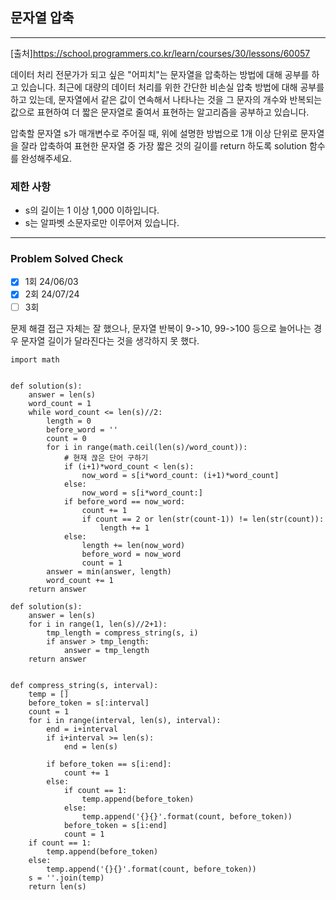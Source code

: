 ## 문자열 압축

---

[출처]https://school.programmers.co.kr/learn/courses/30/lessons/60057

데이터 처리 전문가가 되고 싶은 "어피치"는 문자열을 압축하는 방법에 대해 공부를 하고 있습니다. 
최근에 대량의 데이터 처리를 위한 간단한 비손실 압축 방법에 대해 공부를 하고 있는데, 
문자열에서 같은 값이 연속해서 나타나는 것을 그 문자의 개수와 반복되는 값으로 표현하여 더 짧은 문자열로 줄여서 표현하는 알고리즘을 공부하고 있습니다.

압축할 문자열 s가 매개변수로 주어질 때, 위에 설명한 방법으로 1개 이상 단위로 문자열을 잘라 압축하여 
표현한 문자열 중 가장 짧은 것의 길이를 return 하도록 solution 함수를 완성해주세요.

### 제한 사항
- s의 길이는 1 이상 1,000 이하입니다.
- s는 알파벳 소문자로만 이루어져 있습니다.

---
### Problem Solved Check
- [x] 1회 24/06/03
- [x] 2회 24/07/24
- [ ] 3회

문제 해결 접근 자체는 잘 했으나, 
문자열 반복이 9->10, 99->100 등으로 늘어나는 경우 문자열 길이가 달라진다는 것을 생각하지 못 했다.

~~~
import math


def solution(s):
    answer = len(s)
    word_count = 1
    while word_count <= len(s)//2:
        length = 0
        before_word = ''
        count = 0
        for i in range(math.ceil(len(s)/word_count)):
            # 현재 끊은 단어 구하기
            if (i+1)*word_count < len(s):
                now_word = s[i*word_count: (i+1)*word_count]
            else:
                now_word = s[i*word_count:]
            if before_word == now_word:
                count += 1
                if count == 2 or len(str(count-1)) != len(str(count)):
                    length += 1
            else:
                length += len(now_word)
                before_word = now_word
                count = 1
        answer = min(answer, length)
        word_count += 1
    return answer
~~~
~~~
def solution(s):
    answer = len(s)
    for i in range(1, len(s)//2+1):
        tmp_length = compress_string(s, i)
        if answer > tmp_length:
            answer = tmp_length
    return answer


def compress_string(s, interval):
    temp = []
    before_token = s[:interval]
    count = 1
    for i in range(interval, len(s), interval):
        end = i+interval
        if i+interval >= len(s):
            end = len(s)

        if before_token == s[i:end]:
            count += 1
        else:
            if count == 1:
                temp.append(before_token)
            else:
                temp.append('{}{}'.format(count, before_token))
            before_token = s[i:end]
            count = 1
    if count == 1:
        temp.append(before_token)
    else:
        temp.append('{}{}'.format(count, before_token))
    s = ''.join(temp)
    return len(s)
~~~
